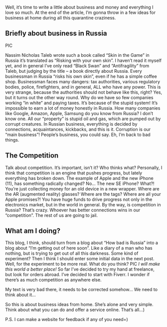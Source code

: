 Well, it’s time to write a little about business and money and everything I love so much. At the end of the article, I’m gonna throw in a few ideas for business at home during all this quarantine craziness.

## Briefly about business in Russia
PIC

Nassim Nicholas Taleb wrote such a book called “Skin in the Game” in Russia it’s translated as “Risking with your own skin”.  I haven’t read it myself yet, and in general I’ve only read “Black Swan” and “Antifragility” from Taleb, but judging by the title – a book directly about Russia. Every businessman in Russia “risks his own skin”, even if he has a simple coffee shop. Businessman faces many dangers: tax authorities, various regulatory bodies, police, firefighters, and in general, ALL who have any power. This is very strange, because the authorities should not behave like this, right? Yes, but it turns out the other way round. Why do we have so few companies working “in white” and paying taxes. It’s because of the stupid system!
It’s impossible to earn a lot of money honestly in Russia. How many companies like Google, Amazon, Apple, Samsung do you know from Russia? I don’t know one. All our “property” is stupid oil and gas, which are pumped out by corrupt creatures. 
In Russian business, everything is decided by connections, acquaintances, kickbacks, and this is it. Corruption is our “main business”! People’s business, you could say. Eh, I’m back to bad things. 

## The Competition
Talk about competition. It’s important, isn’t it? Who thinks what? 
Personally, I think that competition is an engine that pushes progress, but lately everything has broken down. The example of Apple and the new iPhone (11), has something radically changed? No… The new SE iPhone? What?! You’re just collecting money for an old device in a new wrapper. Where are the AR (augmented reality) glasses? Where are the tags? Where are all your Apple promises?! You have huge funds to drive progress not only in the electronics market, but in the world in general. 
By the way, is competition in Russia? That’s crazy. Whoever has better connections wins in our “competition”. The rest of us are going to jail.

## What am I doing?
This blog, I think, should turn from a blog about “How bad is Russia” into a blog about “I’m getting out of here soon”. Like a diary of a man who has nothing, but is trying to get out of all this darkness. Some kind of experiment? Then I think I should enter some initial data in the next post. Well, for the experiment to be more real. What do you think?
PIC
*I will make this world a better place!*
So far I’ve decided to try my hand at freelance, but look for orders abroad. I’ve decided to start with Fiverr. I wonder if there’s as much competition as anywhere else.

My text is very bad there, it needs to be corrected somehow… We need to think about it…

So this is about business ideas from home. She’s alone and very simple. Think about what you can do and offer a service online. That’s all…)

P.S. I can make a website for feedback if any of you need=)
